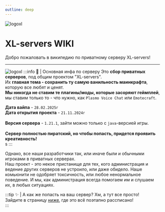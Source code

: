 ```yaml
---
outline: deep
---
```

![logoxl](/images/logo.png)
# XL-servers WIKI
Добро пожаловать в википедию по приватному серверу XL-servers!

---

![logoxl](/images/xlinformation.png)
:::info 📜 | Основная инфа по серверу
Это **сбор приватных серверов**, под общим проектом "XL-servers".
<br>Их **главная тема - сохранить ту самую ванильность маинкрафта**, которую все любят и ценят.</br>
**Мы никогда не ставим те плагины/моды, которые засоряют геймплей**, мы ставим только то - что нужно, как `Plasmo Voice Chat` или `Emotecraft`.

**Дата вайпа** - `28.02.2025г`
<br>**Дата открытия проекта** - `21.11.2024г`</br>
<br>**Версия сервера** - `1.21.1`, зайти можно только с `java`-версией игры.</br>
<br>**Сервер полностью пиратский, но чтобы попасть, придется проявить креативность!**</br>s
:::

Однако, все наши разработчики так, или иначе были и обычными игроками в приватных серверах.
<br>Наш проект - это некое пристанище для тех, кого администрация и ведение других серверов не устроило, или даже обидело. Наше комьюнити не одобряет токсичность, или любое ненормальное поведение. И мы, как администрация всегда помогаем им и слушаем их, в любых ситуациях.

:::tip ✨ | А как же попасть на ваш сервер?
Хм, а тут все просто!
<br>Зайдите в страницу [ниже](/play), где это всё поэтапно рассписано!</br>
:::